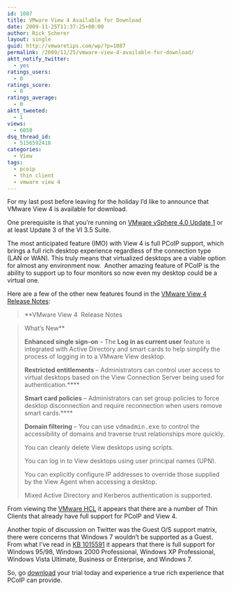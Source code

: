 ```yaml
---
id: 1087
title: VMware View 4 Available for Download
date: 2009-11-25T11:37:25+00:00
author: Rick Scherer
layout: single
guid: http://vmwaretips.com/wp/?p=1087
permalink: /2009/11/25/vmware-view-4-available-for-download/
aktt_notify_twitter:
  - yes
ratings_users:
  - 0
ratings_score:
  - 0
ratings_average:
  - 0
aktt_tweeted:
  - 1
views:
  - 6050
dsq_thread_id:
  - 5156592418
categories:
  - View
tags:
  - pcoip
  - thin client
  - vmware view 4
---
```

For my last post before leaving for the holiday I&#8217;d like to announce that VMware View 4 is available for download.

One prerequisite is that you&#8217;re running on <a href="http://vmwaretips.com/wp/2009/11/25/vmware-vsphere-40-update-1-released/" target="_blank">VMware vSphere 4.0 Update 1</a> or at least Update 3 of the VI 3.5 Suite.

The most anticipated feature (IMO) with View 4 is full PCoIP support, which brings a full rich desktop experience regardless of the connection type (LAN or WAN). This truly means that virtualized desktops are a viable option for almost any environment now.  Another amazing feature of PCoIP is the ability to support up to four monitors so now even my desktop could be a virtual one.

Here are a few of the other new features found in the <a href="http://www.vmware.com/support/view40/doc/releasenotes_viewmanager40.html" target="_blank">VMware View 4 Release Notes</a>:

> **VMware View 4  Release Notes
  
> What&#8217;s New**
> 
> **Enhanced single sign-on** – The **Log in as current user** feature is integrated with Active Directory and smart cards to help simplify the process of logging in to a VMware View desktop.
> 
> **Restricted entitlements** – Administrators can control user access to virtual desktops based on the View Connection Server being used for authentication.****
> 
> **Smart card policies** – Administrators can set group policies to force desktop disconnection and require reconnection when users remove smart cards.****
> 
> **Domain filtering** – You can use <tt>vdmadmin.exe</tt> to control the accessibility of domains and traverse trust relationships more quickly.
> 
> You can cleanly delete View desktops using scripts.
> 
> You can log in to View desktops using user principal names (UPN).
> 
> You can explicitly configure IP addresses to override those supplied by the View Agent when accessing a desktop.
> 
> Mixed Active Directory and Kerberos authentication is supported.

From viewing the <a href="http://www.vmware.com/resources/compatibility/search.php?action=search&deviceCategory=vdm&productId=2&advancedORbasic=advanced&maxDisplayRows=50&key=&release[]=82&datePosted=-1&partnerId[]=-1&filterByPCoIP=1&rorre=0" target="_blank">VMware HCL</a> it appears that there are a number of Thin Clients that already have full support for PCoIP and View 4.

Another topic of discussion on Twitter was the Guest O/S support matrix, there were concerns that Windows 7 wouldn&#8217;t be supported as a Guest.  From what I&#8217;ve read in <a href="http://kb.vmware.com/selfservice/microsites/search.do?language=en_US&cmd=displayKC&externalId=1015591" target="_blank">KB 1015591</a> it appears that there is full support for Windows 95/98, Windows 2000 Professional, Windows XP Professional, Windows Vista Ultimate, Business or Enterprise, and Windows 7.

So, go <a href="http://downloads.vmware.com/d/info/desktop_downloads/vmware_view/4_0" target="_blank">download</a> your trial today and experience a true rich experience that PCoIP can provide.